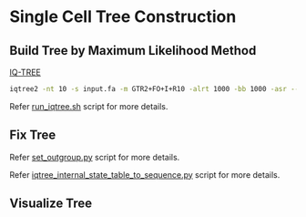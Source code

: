 # Single Cell Tree Construction

## Build Tree by Maximum Likelihood Method

[IQ-TREE](https://github.com/Cibiv/IQ-TREE)

```bash
iqtree2 -nt 10 -s input.fa -m GTR2+FO+I+R10 -alrt 1000 -bb 1000 -asr --mlrate -wslmr -wspmr
```

Refer [run_iqtree.sh](run_iqtree.sh) script for more details.

## Fix Tree

Refer [set_outgroup.py](set_outgroup.py) script for more details.

Refer [iqtree_internal_state_table_to_sequence.py](iqtree_internal_state_table_to_sequence.py) script for more details.

## Visualize Tree


